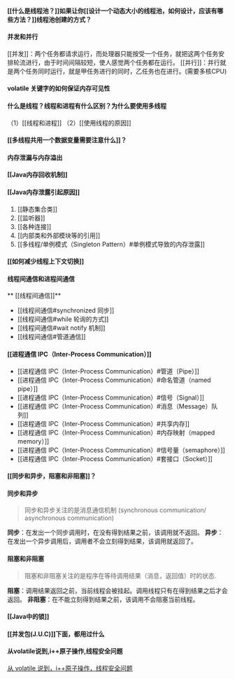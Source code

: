 

####  [[什么是线程池？]]如果让你[[设计一个动态大小的线程池，如何设计，应该有哪些方法？]]线程池创建的方式？

#### 并发和并行
[[并发]]：两个任务都请求运行，而处理器只能按受一个任务，就把这两个任务安排轮流进行，由于时间间隔较短，使人感觉两个任务都在运行。
[[并行]]：并行就是两个任务同时运行，就是甲任务进行的同时，乙任务也在进行。(需要多核CPU)

#### volatile 关键字的如何保证内存可见性

#### 什么是线程？线程和进程有什么区别？为什么要使用多线程
（1）[[线程和进程]]
（2）[[使用线程的原因]]
####  [[多线程共用一个数据变量需要注意什么]]？




#### 内存泄漏与内存溢出

#### [[Java内存回收机制]]

#### [[Java内存泄露引起原因]]
1. [[静态集合类]]
1. [[监听器]]
1. [[各种连接]]
1. [[内部类和外部模块等的引用]]
1.  [[多线程/单例模式（Singleton Pattern）#单例模式导致的内存泄露]]


####  [[如何减少线程上下文切换]]



#### 线程间通信和进程间通信

** [[线程间通信]]**
- [[线程间通信#synchronized 同步]]
- [[线程间通信#while 轮询的方式]]
- [[线程间通信#wait notify 机制]]
- [[线程间通信#管道通信]]

#### [[进程通信 IPC（Inter-Process Communication）]]
- [[进程通信 IPC（Inter-Process Communication）#管道（Pipe）]]
- [[进程通信 IPC（Inter-Process Communication）#命名管道（named pipe）]]
- [[进程通信 IPC（Inter-Process Communication）#信号（Signal）]]
- [[进程通信 IPC（Inter-Process Communication）#消息（Message）队列]]
- [[进程通信 IPC（Inter-Process Communication）#共享内存]]
- [[进程通信 IPC（Inter-Process Communication）#内存映射（mapped memory）]]
- [[进程通信 IPC（Inter-Process Communication）#信号量（semaphore）]]
- [[进程通信 IPC（Inter-Process Communication）#套接口（Socket）]]

#### [[同步和异步，阻塞和非阻塞]]？

#### 同步和异步
> 同步和异步关注的是消息通信机制 (synchronous communication/ asynchronous communication)

**同步**：在发出一个同步调用时，在没有得到结果之前，该调用就不返回。
**异步**：在发出一个异步调用后，调用者不会立刻得到结果，该调用就返回了。

#### 阻塞和非阻塞
> 阻塞和非阻塞关注的是程序在等待调用结果（消息，返回值）时的状态.

**阻塞**：调用结果返回之前，当前线程会被挂起。调用线程只有在得到结果之后才会返回。
**非阻塞**：在不能立刻得到结果之前，该调用不会阻塞当前线程。 

#### [[Java中的锁]]
####  [[并发包(J.U.C)]]下面，都用过什么


####   从volatile说到,i++原子操作,线程安全问题

[从 volatile 说到，i++原子操作，线程安全问题](https://blog.csdn.net/zbw18297786698/article/details/53420780)
